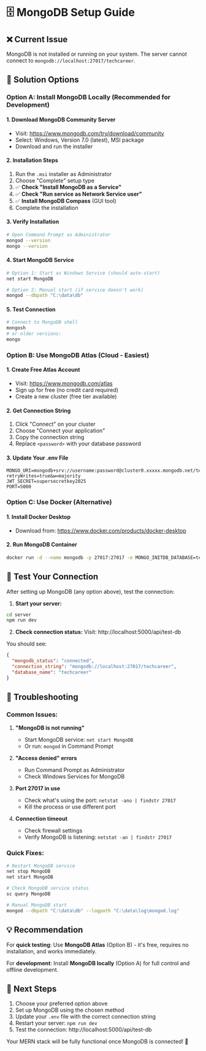 # 🗄️ MongoDB Setup Guide

## ❌ **Current Issue**
MongoDB is not installed or running on your system. The server cannot connect to `mongodb://localhost:27017/techcareer`.

## 🚀 **Solution Options**

### **Option A: Install MongoDB Locally (Recommended for Development)**

#### **1. Download MongoDB Community Server**
- Visit: https://www.mongodb.com/try/download/community
- Select: Windows, Version 7.0 (latest), MSI package
- Download and run the installer

#### **2. Installation Steps**
1. Run the `.msi` installer as Administrator
2. Choose "Complete" setup type
3. ✅ **Check "Install MongoDB as a Service"**
4. ✅ **Check "Run service as Network Service user"**
5. ✅ **Install MongoDB Compass** (GUI tool)
6. Complete the installation

#### **3. Verify Installation**
```bash
# Open Command Prompt as Administrator
mongod --version
mongo --version
```

#### **4. Start MongoDB Service**
```bash
# Option 1: Start as Windows Service (should auto-start)
net start MongoDB

# Option 2: Manual start (if service doesn't work)
mongod --dbpath "C:\data\db"
```

#### **5. Test Connection**
```bash
# Connect to MongoDB shell
mongosh
# or older versions:
mongo
```

### **Option B: Use MongoDB Atlas (Cloud - Easiest)**

#### **1. Create Free Atlas Account**
- Visit: https://www.mongodb.com/atlas
- Sign up for free (no credit card required)
- Create a new cluster (free tier available)

#### **2. Get Connection String**
1. Click "Connect" on your cluster
2. Choose "Connect your application"
3. Copy the connection string
4. Replace `<password>` with your database password

#### **3. Update Your .env File**
```env
MONGO_URI=mongodb+srv://username:password@cluster0.xxxxx.mongodb.net/techcareer?retryWrites=true&w=majority
JWT_SECRET=supersecretkey2025
PORT=5000
```

### **Option C: Use Docker (Alternative)**

#### **1. Install Docker Desktop**
- Download from: https://www.docker.com/products/docker-desktop

#### **2. Run MongoDB Container**
```bash
docker run -d --name mongodb -p 27017:27017 -e MONGO_INITDB_DATABASE=techcareer mongo:latest
```

## 🧪 **Test Your Connection**

After setting up MongoDB (any option above), test the connection:

1. **Start your server:**
```bash
cd server
npm run dev
```

2. **Check connection status:**
Visit: http://localhost:5000/api/test-db

You should see:
```json
{
  "mongodb_status": "connected",
  "connection_string": "mongodb://localhost:27017/techcareer",
  "database_name": "techcareer"
}
```

## 🔧 **Troubleshooting**

### **Common Issues:**

1. **"MongoDB is not running"**
   - Start MongoDB service: `net start MongoDB`
   - Or run: `mongod` in Command Prompt

2. **"Access denied" errors**
   - Run Command Prompt as Administrator
   - Check Windows Services for MongoDB

3. **Port 27017 in use**
   - Check what's using the port: `netstat -ano | findstr 27017`
   - Kill the process or use different port

4. **Connection timeout**
   - Check firewall settings
   - Verify MongoDB is listening: `netstat -an | findstr 27017`

### **Quick Fixes:**

```bash
# Restart MongoDB service
net stop MongoDB
net start MongoDB

# Check MongoDB service status
sc query MongoDB

# Manual MongoDB start
mongod --dbpath "C:\data\db" --logpath "C:\data\log\mongod.log"
```

## 💡 **Recommendation**

For **quick testing**: Use **MongoDB Atlas** (Option B) - it's free, requires no installation, and works immediately.

For **development**: Install **MongoDB locally** (Option A) for full control and offline development.

## 🎯 **Next Steps**

1. Choose your preferred option above
2. Set up MongoDB using the chosen method
3. Update your `.env` file with the correct connection string
4. Restart your server: `npm run dev`
5. Test the connection: http://localhost:5000/api/test-db

Your MERN stack will be fully functional once MongoDB is connected! 🚀
